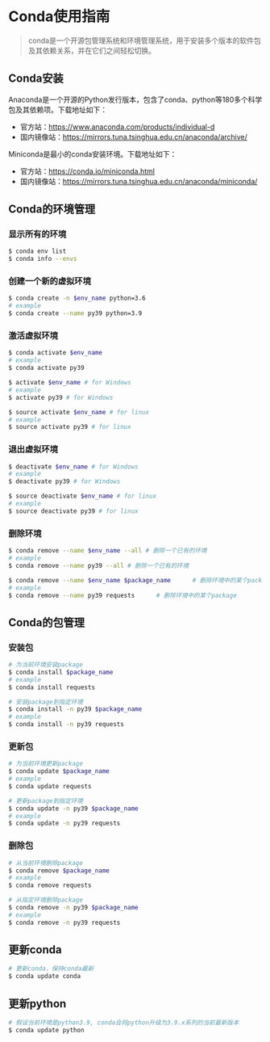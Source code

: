 # Conda使用指南
> conda是一个开源包管理系统和环境管理系统，用于安装多个版本的软件包及其依赖关系，并在它们之间轻松切换。

## Conda安装
Anaconda是一个开源的Python发行版本，包含了conda、python等180多个科学包及其依赖项。下载地址如下：  
- 官方站：https://www.anaconda.com/products/individual-d
- 国内镜像站：https://mirrors.tuna.tsinghua.edu.cn/anaconda/archive/

Miniconda是最小的conda安装环境。下载地址如下：  
- 官方站：https://conda.io/miniconda.html
- 国内镜像站：https://mirrors.tuna.tsinghua.edu.cn/anaconda/miniconda/

## Conda的环境管理
### 显示所有的环境
```bash
$ conda env list
$ conda info --envs
```

### 创建一个新的虚拟环境
```bash
$ conda create -n $env_name python=3.6
# example
$ conda create --name py39 python=3.9
```

### 激活虚拟环境
```bash
$ conda activate $env_name
# example
$ conda activate py39

$ activate $env_name # for Windows
# example
$ activate py39 # for Windows

$ source activate $env_name # for linux
# example
$ source activate py39 # for linux
```

### 退出虚拟环境
```bash
$ deactivate $env_name # for Windows
# example
$ deactivate py39 # for Windows

$ source deactivate $env_name # for linux
# example
$ source deactivate py39 # for linux
```

### 删除环境
```bash
$ conda remove --name $env_name --all # 删除一个已有的环境
# example
$ conda remove --name py39 --all # 删除一个已有的环境

$ conda remove --name $env_name $package_name      # 删除环境中的某个package
# example
$ conda remove --name py39 requests      # 删除环境中的某个package
```

## Conda的包管理
### 安装包
```bash
# 为当前环境安装package
$ conda install $package_name
# example
$ conda install requests

# 安装package到指定环境
$ conda install -n py39 $package_name
# example
$ conda install -n py39 requests
```

### 更新包
```bash
# 为当前环境更新package
$ conda update $package_name
# example
$ conda update requests

# 更新package到指定环境
$ conda update -n py39 $package_name
# example
$ conda update -n py39 requests
```

### 删除包
```bash
# 从当前环境删除package
$ conda remove $package_name
# example
$ conda remove requests

# 从指定环境删除package
$ conda remove -n py39 $package_name
# example
$ conda remove -n py39 requests
```

## 更新conda
```bash
# 更新conda，保持conda最新
$ conda update conda
```

## 更新python
```bash
# 假设当前环境是python3.9, conda会将python升级为3.9.x系列的当前最新版本
$ conda update python
```